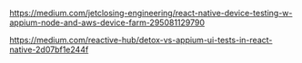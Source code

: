 https://medium.com/jetclosing-engineering/react-native-device-testing-w-appium-node-and-aws-device-farm-295081129790

https://medium.com/reactive-hub/detox-vs-appium-ui-tests-in-react-native-2d07bf1e244f
